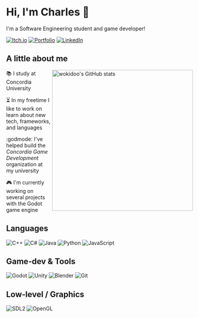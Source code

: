 # Hi, I'm Charles 🌠
I'm a Software Engineering student and game developer!

[![Itch.io](https://img.shields.io/badge/Itch.io-FA5C5C?style=flat&logo=itchdotio&logoColor=white&logoWidth=32)](https://wokidoo.itch.io/)
[![Portfolio](https://img.shields.io/badge/Portfolio-000000?style=flat&logo=githubpages&logoColor=white&logoWidth=32)](https://wokidoo.github.io/)
[![LinkedIn](https://img.shields.io/badge/LinkedIn-Charles%20Partous-blue?style=flat&logo=linkedin&logoColor=white&logoWidth=32)](https://www.linkedin.com/in/charles-partous-888945164)

## A little about me
<img align="right" src="https://github-readme-stats.vercel.app/api?username=wokidoo&show_icons=true&theme=monokai&count_private=true" alt="wokidoo's GitHub stats" width="380" />

📚 I study at Concordia University  

⏳ In my freetime I like to work on learn about new tech, frameworks, and languages 

:godmode: I've helped build the _Concordia Game Development_ organization at my university 

🎮 I'm currently working on several projects with the Godot game engine

## Languages  
![C++](https://img.shields.io/badge/C%2B%2B-00599C?style=flat&logo=c%2B%2B&logoColor=white&logoWidth=32)
![C#](https://img.shields.io/badge/C%23-af4796?style=flat&logo=csharp&logoColor=white&logoWidth=32)
![Java](https://img.shields.io/badge/Java-007396?style=flat&logo=java&logoColor=white&logoWidth=32)
![Python](https://img.shields.io/badge/Python-3776AB?style=flat&logo=python&logoColor=white&logoWidth=32)
![JavaScript](https://img.shields.io/badge/JavaScript-f1e939?style=flat&logo=javascript&logoColor=191916&logoWidth=32)

## Game‑dev & Tools  
![Godot](https://img.shields.io/badge/Godot-478CBF?style=flat&logo=godotengine&logoColor=white&logoWidth=32)
![Unity](https://img.shields.io/badge/Unity-000000?style=flat&logo=unity&logoColor=white&logoWidth=32)
![Blender](https://img.shields.io/badge/Blender-F5792A?style=flat&logo=blender&logoColor=white&logoWidth=32)
![Git](https://img.shields.io/badge/Git-F05032?style=flat&logo=git&logoColor=white&logoWidth=32)

## Low‑level / Graphics  
![SDL2](https://img.shields.io/badge/SDL2-FFB13B?style=flat&logo=sdl&logoColor=white&logoWidth=32)
![OpenGL](https://img.shields.io/badge/OpenGL-5586A4?style=flat&logo=opengl&logoColor=white&logoWidth=32)
